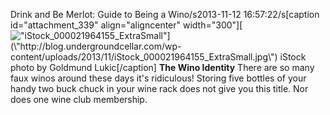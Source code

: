 Drink and Be Merlot: Guide to Being a Wino/s2013-11-12 16:57:22/s[caption id=\"attachment_339\" align=\"aligncenter\" width=\"300\"][![\"iStock_000021964155_ExtraSmall\"](\"http://blog.undergroundcellar.com/wp-content/uploads/2013/11/iStock_000021964155_ExtraSmall-300x199.jpg\")](\"http://blog.undergroundcellar.com/wp-content/uploads/2013/11/iStock_000021964155_ExtraSmall.jpg\") iStock photo by Goldmund Lukic[/caption] **The Wino Identity** There are so many faux winos around these days it\'s ridiculous! Storing five bottles of your handy two buck chuck in your wine rack does not give you this title. Nor does one wine club membership. 